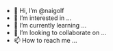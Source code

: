 - 👋 Hi, I’m @naigolf
- 👀 I’m interested in ...
- 🌱 I’m currently learning ...
- 💞️ I’m looking to collaborate on ...
- 📫 How to reach me ...

<!---
naigolf/naigolf is a ✨ special ✨ repository because its `README.md` (this file) appears on your GitHub profile.
You can click the Preview link to take a look at your changes.
--->
